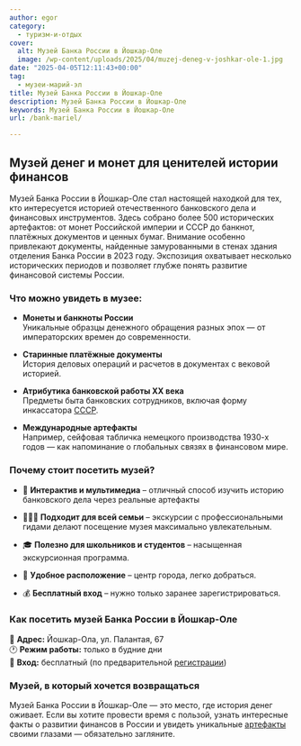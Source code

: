 ```yaml
---
author: egor
category:
  - туризм-и-отдых
cover:
  alt: Музей Банка России в Йошкар-Оле
  image: /wp-content/uploads/2025/04/muzej-deneg-v-joshkar-ole-1.jpg
date: "2025-04-05T12:11:43+00:00"
tag:
  - музеи-марий-эл
title: Музей Банка России в Йошкар-Оле
description: Музей Банка России в Йошкар-Оле
keywords: Музей Банка России в Йошкар-Оле
url: /bank-mariel/

---
```

## Музей денег и монет для ценителей истории финансов

Музей Банка России в Йошкар-Оле стал настоящей находкой для тех, кто интересуется историей отечественного банковского дела и финансовых инструментов. Здесь собрано более 500 исторических артефактов: от монет Российской империи и СССР до банкнот, платёжных документов и ценных бумаг. Внимание особенно привлекают документы, найденные замурованными в стенах здания отделения Банка России в 2023 году. Экспозиция охватывает несколько исторических периодов и позволяет глубже понять развитие финансовой системы России.

### Что можно увидеть в музее:

- **Монеты и банкноты России**  
Уникальные образцы денежного обращения разных эпох — от императорских времен до современности.

- **Старинные платёжные документы**  
История деловых операций и расчетов в документах с вековой историей.

- **Атрибутика банковской работы XX века**  
Предметы быта банковских сотрудников, включая форму инкассатора [СССР](/kafe-sssr/).

- **Международные артефакты**  
Например, сейфовая табличка немецкого производства 1930-х годов — как напоминание о глобальных связях в финансовом мире.

### Почему стоит посетить музей?

- 🧠 **Интерактив и мультимедиа** – отличный способ изучить историю банковского дела через реальные артефакты

- 👨‍👩‍👧 **Подходит для всей семьи** – экскурсии с профессиональными гидами делают посещение музея максимально увлекательным.

- 🎓 **Полезно для школьников и студентов** – насыщенная экскурсионная программа.

- 📍 **Удобное расположение** – центр города, легко добраться.

- 💰 **Бесплатный вход** – нужно только заранее зарегистрироваться.

### Как посетить музей Банка России в Йошкар-Оле

📍 **Адрес:** Йошкар-Ола, ул. Палантая, 67  
🕐 **Режим работы:** только в будние дни  
💸 **Вход:** бесплатный (по предварительной [регистрации](http://museum.cbr.ru/branches/yoshkar-ola))

### Музей, в который хочется возвращаться

Музей Банка России в Йошкар-Оле — это место, где история денег оживает. Если вы хотите провести время с пользой, узнать интересные факты о развитии финансов в России и увидеть уникальные [артефакты](/panno-lyubimomu-vozhdyu/) своими глазами — обязательно загляните.
